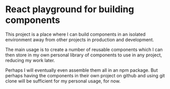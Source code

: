 # React playground for building components

This project is a place where I can build components in an isolated environment away from other projects in production and development.

The main usage is to create a number of reusable components which I can then store in my own personal library of components to use in any project, reducing my work later.

Perhaps I will eventually even assemble them all in an npm package. But perhaps having the components in their own project on github and using git clone will be sufficient for my personal usage, for now.
